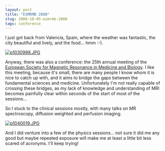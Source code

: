 ```yaml
---
layout: post
title: "ESMRMB 2008"
slug: 2008-10-05-esmrmb-2008
tags: conference
---
```


I just got back from Valencia, Spain, where the weather was fantastic, the city beautiful and lively, and the food... hmm :-).

[![p1030998.JPG](https://dl.dropbox.com/u/3579694/marionsmits.net/2008/10/p1030998.thumbnail.JPG)](https://dl.dropbox.com/u/3579694/marionsmits.net/2008/10/p1030998.JPG)

Anyway, there was also a conference: the 25th annual meeting of the [European Society for Magnetic Resonance in Medicine and Biology](http://www.esmrmb.org/). I like this meeting, because it's small, there are many people I know whom it is nice to catch up with, and it aims to bridge the gaps between the fundamental sciences and medicine. Unfortunately I'm not really capable of crossing these bridges, as my lack of knowledge and understanding of MRI becomes painfully clear within seconds of the start of most of the sessions...

So I stuck to the clinical sessions mostly, with many talks on MR spectroscopy, diffusion weighted and perfusion imaging.

[![p1040019.JPG](https://dl.dropbox.com/u/3579694/marionsmits.net/2008/10/p1040019.thumbnail.JPG)](https://dl.dropbox.com/u/3579694/marionsmits.net/2008/10/p1040019.JPG)

And I did venture into a few of the physics sessions... not sure it did me any good but maybe repeated exposure will make me at least a little bit less scared of acronyms. I'll keep trying!
